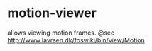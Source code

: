 motion-viewer
=============

allows viewing motion frames. @see http://www.lavrsen.dk/foswiki/bin/view/Motion
